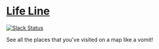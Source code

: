 [Life Line](https://lim-life-line.appspot.com)
=========

[![Slack Status](https://gae-init-slack.herokuapp.com/badge.svg)](https://gae-init-slack.herokuapp.com)

See all the places that you've visited on a map like a vomit!
